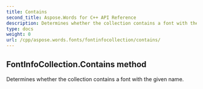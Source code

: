 ```yaml
---
title: Contains
second_title: Aspose.Words for C++ API Reference
description: Determines whether the collection contains a font with the given name. 
type: docs
weight: 0
url: /cpp/aspose.words.fonts/fontinfocollection/contains/
---
```

## FontInfoCollection.Contains method


Determines whether the collection contains a font with the given name.

